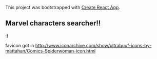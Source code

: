 This project was bootstrapped with [Create React App](https://github.com/facebook/create-react-app).

## Marvel characters searcher!!
:)

favicon got in http://www.iconarchive.com/show/ultrabuuf-icons-by-mattahan/Comics-Spiderwoman-icon.html